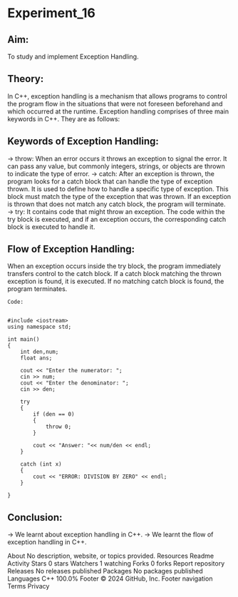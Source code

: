 # Experiment_16

## Aim:
To study and implement Exception Handling.

## Theory:
In C++, exception handling is a mechanism that allows programs to control the program flow in the situations that were not foreseen beforehand and which occurred at the runtime. Exception handling comprises of three main keywords in C++. They are as follows:

## Keywords of Exception Handling:
→ throw: When an error occurs it throws an exception to signal the error. It can pass any value, but commonly integers, strings, or objects are thrown to indicate the type of error.
→ catch: After an exception is thrown, the program looks for a catch block that can handle the type of exception thrown. It is used to define how to handle a specific type of exception. This block must match the type of the exception that was thrown. If an exception is thrown that does not match any catch block, the program will terminate.
→ try: It contains code that might throw an exception. The code within the try block is executed, and if an exception occurs, the corresponding catch block is executed to handle it.

## Flow of Exception Handling:
When an exception occurs inside the try block, the program immediately transfers control to the catch block. If a catch block matching the thrown exception is found, it is executed. If no matching catch block is found, the program terminates.

~~~
Code:


#include <iostream>
using namespace std;

int main() 
{
    int den,num;
    float ans;

    cout << "Enter the numerator: ";
    cin >> num;
    cout << "Enter the denominator: ";
    cin >> den;

    try 
    {
        if (den == 0) 
        {
            throw 0;  
        }

        cout << "Answer: "<< num/den << endl;
    }

    catch (int x) 
    {
        cout << "ERROR: DIVISION BY ZERO" << endl;
    }

}
~~~


## Conclusion:
→ We learnt about exception handling in C++.
→ We learnt the flow of exception handling in C++.


About
No description, website, or topics provided.
Resources
 Readme
 Activity
Stars
 0 stars
Watchers
 1 watching
Forks
 0 forks
Report repository
Releases
No releases published
Packages
No packages published
Languages
C++
100.0%
Footer
© 2024 GitHub, Inc.
Footer navigation
Terms
Privacy
